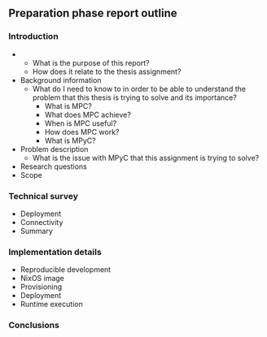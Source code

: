 ## Preparation phase report outline


### Introduction

- 
	- What is the purpose of this report?
	- How does it relate to the thesis assignment? 
- Background information
	- What do I need to know to in order to be able to understand the problem that this thesis is trying to solve and its importance? 
		- What is MPC?
		- What does MPC achieve?
		- When is MPC useful?
		- How does MPC work?
		- What is MPyC?
- Problem description
	- What is the issue with MPyC that this assignment is trying to solve? 
- Research questions
- Scope

### Technical survey

- Deployment
- Connectivity
- Summary

### Implementation details

- Reproducible development
- NixOS image
- Provisioning
- Deployment
- Runtime execution

### Conclusions

